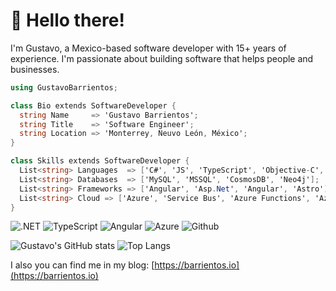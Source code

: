 # 🤖 Hello there!

I'm Gustavo, a Mexico-based software developer with 15+ years of experience. I'm passionate about building software that helps people and businesses.

```csharp
using GustavoBarrientos;

class Bio extends SoftwareDeveloper {
  string Name     => 'Gustavo Barrientos';
  string Title    => 'Software Engineer';
  string Location => 'Monterrey, Neuvo León, México';
}

class Skills extends SoftwareDeveloper {
  List<string> Languages  => ['C#', 'JS', 'TypeScript', 'Objective-C', 'PHP'];
  List<string> Databases  => ['MySQL', 'MSSQL', 'CosmosDB', 'Neo4j'];
  List<string> Frameworks => ['Angular', 'Asp.Net', 'Angular', 'Astro'];
  List<string> Cloud => ['Azure', 'Service Bus', 'Azure Functions', 'Azure AI']
}
```


![.NET](https://img.shields.io/badge/.Net-430098?style=for-the-badge&logo=.net&logoColor=white)
![TypeScript](https://img.shields.io/badge/TypeScript-007ACC?style=for-the-badge&logo=typescript&logoColor=white)
![Angular](https://img.shields.io/badge/Angular-DD0031?style=for-the-badge&logo=angular&logoColor=white)
![Azure](https://img.shields.io/badge/Azure-338eef?style=for-the-badge&logo=azure&logoColor=white)
![Github](https://img.shields.io/badge/Github-000000?style=for-the-badge&logo=github&logoColor=white)



![Gustavo's GitHub stats](https://github-readme-stats.vercel.app/api?username=tavobarrientos&show_icons=true&theme=holi) 
![Top Langs](https://github-readme-stats.vercel.app/api/top-langs/?username=tavobarrientos&langs_count=4&layout=compact)

  
I also you can find me in my blog: [https://barrientos.io](https://barrientos.io)
